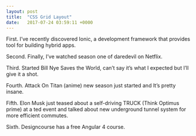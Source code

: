 ```yaml
---
layout: post
title:  "CSS Grid Layout"
date:   2017-07-24 03:59:11 +0000
---
```



First. I’ve recently discovered Ionic, a development framework that provides tool for building hybrid apps. 

Second. Finally, I’ve watched season one of daredevil on Netflix. 

Third. Started Bill Nye Saves the World, can’t say it’s what I expected but I’ll give it a shot.

Fourth. Attack On Titan (anime) new season just started and It’s pretty insane.

Fifth. Elon Musk just teased about a self-driving TRUCK (Think Optimus prime) at a ted event and talked about new underground tunnel system for more efficient commutes.

Sixth. Designcourse has a free Angular 4 course.
